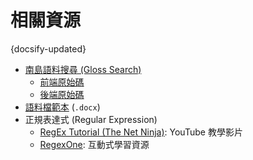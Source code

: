 # 相關資源

{docsify-updated}

- [南島語料搜尋 (Gloss Search)](https://glosss.yongfu.name)
    - [前端原始碼](https://github.com/liao961120/gloss-search-frontend)
    - [後端原始碼](https://github.com/liao961120/gloss-search)
- [語料檔範本](_media/elicitation-sample.docx) (`.docx`)
- 正規表達式 (Regular Expression)
    - [RegEx Tutorial (The Net Ninja)](https://regexone.com): YouTube 教學影片
    - [RegexOne](https://regexone.com): 互動式學習資源
